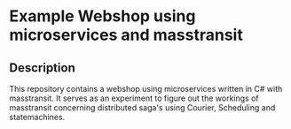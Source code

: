 # Example Webshop using microservices and masstransit

## Description

This repository contains a webshop using microservices written in C# with masstransit. It serves as an experiment to figure out the workings of masstransit concerning distributed saga's using Courier, Scheduling and statemachines.
